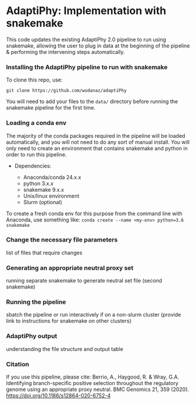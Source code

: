 # AdaptiPhy: Implementation with snakemake

This code updates the existing AdaptiPhy 2.0 pipeline to run using snakemake, allowing the user to plug in data at the beginning of the pipeline & performing the intervening steps automatically.

### Installing the AdaptiPhy pipeline to run with snakemake ###
To clone this repo, use:

```git clone https://github.com/wodanaz/adaptiPhy```

You will need to add your files to the ```data/``` directory before running the snakemake pipeline for the first time.

### Loading a conda env ###
The majority of the conda packages required in the pipeline will be loaded automatically, and you will not need to do any sort of manual install. You will only need to create an environment that contains snakemake and python in order to run this pipeline.

* Dependencies:

  * Anaconda/conda 24.x.x
  * python 3.x.x
  * snakemake 9.x.x
  * Unix/linux environment
  * Slurm (optional)

To create a fresh conda env for this purpose from the command line with Anaconda, use something like:
```conda create --name <my-env> python=3.6 snakemake```

### Change the necessary file parameters ###
list of files that require changes

### Generating an appropriate neutral proxy set ###
running separate snakemake to generate  neutral set file (second snakemake)

### Running the pipeline ###
sbatch the pipeline or run interactively if on a non-slurm cluster (provide link to instructions for snakemake on other clusters)

### AdaptiPhy output ###
understanding the file structure and output table

### Citation
If you use this pipeline, please cite:
Berrio, A., Haygood, R. & Wray, G.A. Identifying branch-specific positive selection throughout the regulatory genome using an appropriate proxy neutral. BMC Genomics 21, 359 (2020). https://doi.org/10.1186/s12864-020-6752-4
